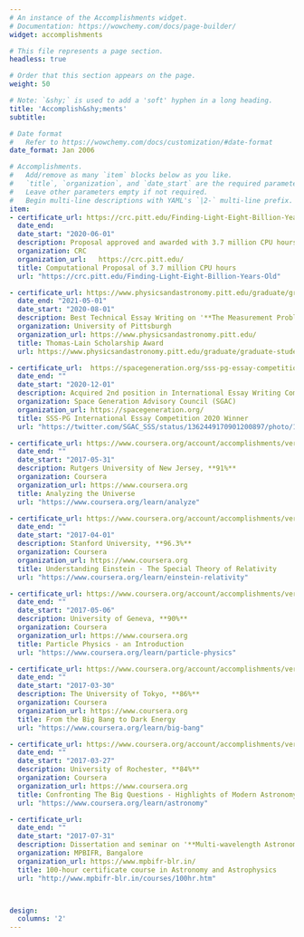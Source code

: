 ```yaml
---
# An instance of the Accomplishments widget.
# Documentation: https://wowchemy.com/docs/page-builder/
widget: accomplishments

# This file represents a page section.
headless: true

# Order that this section appears on the page.
weight: 50

# Note: `&shy;` is used to add a 'soft' hyphen in a long heading.
title: 'Accomplish&shy;ments'
subtitle:

# Date format
#   Refer to https://wowchemy.com/docs/customization/#date-format
date_format: Jan 2006

# Accomplishments.
#   Add/remove as many `item` blocks below as you like.
#   `title`, `organization`, and `date_start` are the required parameters.
#   Leave other parameters empty if not required.
#   Begin multi-line descriptions with YAML's `|2-` multi-line prefix.
item:
- certificate_url: https://crc.pitt.edu/Finding-Light-Eight-Billion-Years-Old 
  date_end: 
  date_start: "2020-06-01"
  description: Proposal approved and awarded with 3.7 million CPU hours on Pitt Centre for Research and Computing (CRC)Supercomputing Cluster. <br> <a href="https://github.com/yashakaushal/CRC-Proposal/blob/main/proposal_final.pdf" target="_blanck">See Proposal Here</a>
  organization: CRC
  organization_url:   https://crc.pitt.edu/ 
  title: Computational Proposal of 3.7 million CPU hours 
  url: "https://crc.pitt.edu/Finding-Light-Eight-Billion-Years-Old"

- certificate_url: https://www.physicsandastronomy.pitt.edu/graduate/graduate-student-awards 
  date_end: "2021-05-01"
  date_start: "2020-08-01"
  description: Best Technical Essay Writing on '**The Measurement Problem in Quantum Mechanics**'  <br> <a href="https://www.overleaf.com/read/jxjjwqbsyfsq " target="_blanck">See Essay Here</a>
  organization: University of Pittsburgh 
  organization_url: https://www.physicsandastronomy.pitt.edu/ 
  title: Thomas-Lain Scholarship Award 
  url: https://www.physicsandastronomy.pitt.edu/graduate/graduate-student-awards

- certificate_url:  https://spacegeneration.org/sss-pg-essay-competition-2020-winners
  date_end: ""
  date_start: "2020-12-01"
  description: Acquired 2nd position in International Essay Writing Competition on '**Space Safety and Sustainability**' <br> <a href="https://github.com/yashakaushal/my-certificates/blob/main/SGAC_STM_Essay.pdf" target="_blanck">See Essay Here</a>
  organization: Space Generation Advisory Council (SGAC)
  organization_url: https://spacegeneration.org/
  title: SSS-PG International Essay Competition 2020 Winner 
  url: "https://twitter.com/SGAC_SSS/status/1362449170901200897/photo/1"

- certificate_url: https://www.coursera.org/account/accomplishments/verify/78NS36QJVVT3?utm_source=link&utm_medium=certificate&utm_content=cert_image&utm_campaign=sharing_cta&utm_product=course 
  date_end: ""
  date_start: "2017-05-31"
  description: Rutgers University of New Jersey, **91%**
  organization: Coursera
  organization_url: https://www.coursera.org
  title: Analyzing the Universe
  url: "https://www.coursera.org/learn/analyze"

- certificate_url: https://www.coursera.org/account/accomplishments/verify/7NBGVCNNPFXU?utm_source=link&utm_medium=certificate&utm_content=cert_image&utm_campaign=sharing_cta&utm_product=course
  date_end: ""
  date_start: "2017-04-01"
  description: Stanford University, **96.3%**
  organization: Coursera
  organization_url: https://www.coursera.org
  title: Understanding Einstein - The Special Theory of Relativity
  url: "https://www.coursera.org/learn/einstein-relativity"

- certificate_url: https://www.coursera.org/account/accomplishments/verify/T5BPS8NSAYJA?utm_source=link&utm_medium=certificate&utm_content=cert_image&utm_campaign=sharing_cta&utm_product=course
  date_end: ""
  date_start: "2017-05-06"
  description: University of Geneva, **90%**
  organization: Coursera
  organization_url: https://www.coursera.org
  title: Particle Physics - an Introduction
  url: "https://www.coursera.org/learn/particle-physics"

- certificate_url: https://www.coursera.org/account/accomplishments/verify/Q55H4UTGUPLE?utm_source=link&utm_medium=certificate&utm_content=cert_image&utm_campaign=sharing_cta&utm_product=course
  date_end: ""
  date_start: "2017-03-30"
  description: The University of Tokyo, **86%**
  organization: Coursera
  organization_url: https://www.coursera.org
  title: From the Big Bang to Dark Energy 
  url: "https://www.coursera.org/learn/big-bang"

- certificate_url: https://www.coursera.org/account/accomplishments/verify/SEFWTK455VX5?utm_source=link&utm_medium=certificate&utm_content=cert_image&utm_campaign=sharing_cta&utm_product=course
  date_end: ""
  date_start: "2017-03-27"
  description: University of Rochester, **84%**
  organization: Coursera
  organization_url: https://www.coursera.org
  title: Confronting The Big Questions - Highlights of Modern Astronomy
  url: "https://www.coursera.org/learn/astronomy"

- certificate_url: 
  date_end: ""
  date_start: "2017-07-31"
  description: Dissertation and seminar on '**Multi-wavelength Astronomical Spectroscopy**' <br> Guide - <a href="http://mpbifr-blr.in/team/gsd_babu.htm" target="_blanck">Dr. GSD Babu</a> <br> Grade - 'Excellent' <br> <a href="" target="_blanck">See Dissertation Here</a>
  organization: MPBIFR, Bangalore 
  organization_url: https://www.mpbifr-blr.in/
  title: 100-hour certificate course in Astronomy and Astrophysics
  url: "http://www.mpbifr-blr.in/courses/100hr.htm"



design:
  columns: '2' 
---
```



<!-- * 100-hour certificate course in Astronomy and Astrophysics at <a href="http://www.mpbifr-blr.in/courses/100hr.htm">MPBIFR-Bangalore</a> <br> <a href="" target="_blanck">Dissertation Here</a>  -->